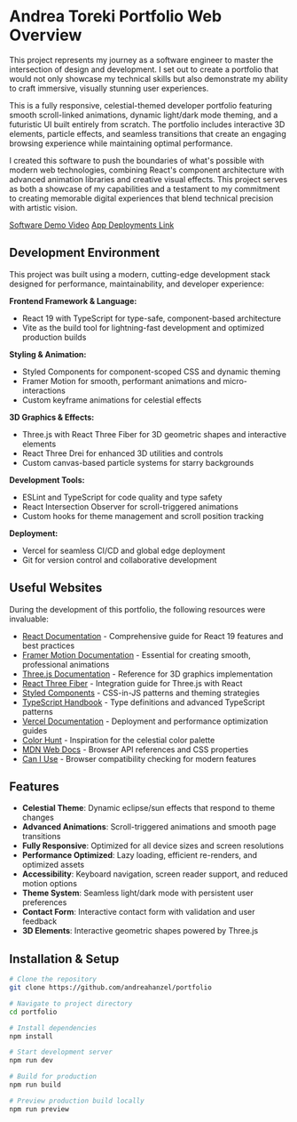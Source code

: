 # Andrea Toreki Portfolio Web Overview

This project represents my journey as a software engineer to master the intersection of design and development. I set out to create a portfolio that would not only showcase my technical skills but also demonstrate my ability to craft immersive, visually stunning user experiences.

This is a fully responsive, celestial-themed developer portfolio featuring smooth scroll-linked animations, dynamic light/dark mode theming, and a futuristic UI built entirely from scratch. The portfolio includes interactive 3D elements, particle effects, and seamless transitions that create an engaging browsing experience while maintaining optimal performance.

I created this software to push the boundaries of what's possible with modern web technologies, combining React's component architecture with advanced animation libraries and creative visual effects. This project serves as both a showcase of my capabilities and a testament to my commitment to creating memorable digital experiences that blend technical precision with artistic vision.

[Software Demo Video](https://www.youtube.com/watch?v=anBwFOmxamQ)
[App Deployments Link](https://portfolio-orpin-tau-11.vercel.app/)

## Development Environment

This project was built using a modern, cutting-edge development stack designed for performance, maintainability, and developer experience:

**Frontend Framework & Language:**

- React 19 with TypeScript for type-safe, component-based architecture
- Vite as the build tool for lightning-fast development and optimized production builds

**Styling & Animation:**

- Styled Components for component-scoped CSS and dynamic theming
- Framer Motion for smooth, performant animations and micro-interactions
- Custom keyframe animations for celestial effects

**3D Graphics & Effects:**

- Three.js with React Three Fiber for 3D geometric shapes and interactive elements
- React Three Drei for enhanced 3D utilities and controls
- Custom canvas-based particle systems for starry backgrounds

**Development Tools:**

- ESLint and TypeScript for code quality and type safety
- React Intersection Observer for scroll-triggered animations
- Custom hooks for theme management and scroll position tracking

**Deployment:**

- Vercel for seamless CI/CD and global edge deployment
- Git for version control and collaborative development

## Useful Websites

During the development of this portfolio, the following resources were invaluable:

- [React Documentation](https://react.dev/) - Comprehensive guide for React 19 features and best practices
- [Framer Motion Documentation](https://www.framer.com/motion/) - Essential for creating smooth, professional animations
- [Three.js Documentation](https://threejs.org/docs/) - Reference for 3D graphics implementation
- [React Three Fiber](https://docs.pmnd.rs/react-three-fiber/getting-started/introduction) - Integration guide for Three.js with React
- [Styled Components](https://styled-components.com/docs) - CSS-in-JS patterns and theming strategies
- [TypeScript Handbook](https://www.typescriptlang.org/docs/) - Type definitions and advanced TypeScript patterns
- [Vercel Documentation](https://vercel.com/docs) - Deployment and performance optimization guides
- [Color Hunt](https://colorhunt.co/) - Inspiration for the celestial color palette
- [MDN Web Docs](https://developer.mozilla.org/) - Browser API references and CSS properties
- [Can I Use](https://caniuse.com/) - Browser compatibility checking for modern features

## Features

- **Celestial Theme**: Dynamic eclipse/sun effects that respond to theme changes
- **Advanced Animations**: Scroll-triggered animations and smooth page transitions
- **Fully Responsive**: Optimized for all device sizes and screen resolutions
- **Performance Optimized**: Lazy loading, efficient re-renders, and optimized assets
- **Accessibility**: Keyboard navigation, screen reader support, and reduced motion options
- **Theme System**: Seamless light/dark mode with persistent user preferences
- **Contact Form**: Interactive contact form with validation and user feedback
- **3D Elements**: Interactive geometric shapes powered by Three.js

## Installation & Setup

```bash
# Clone the repository
git clone https://github.com/andreahanzel/portfolio

# Navigate to project directory
cd portfolio

# Install dependencies
npm install

# Start development server
npm run dev

# Build for production
npm run build

# Preview production build locally
npm run preview
